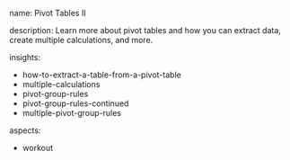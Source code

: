 name: Pivot Tables II

description: Learn more about pivot tables and how you can extract data, create multiple calculations, and more.

insights:
  - how-to-extract-a-table-from-a-pivot-table
  - multiple-calculations
  - pivot-group-rules
  - pivot-group-rules-continued
  - multiple-pivot-group-rules
  
aspects:
  - workout